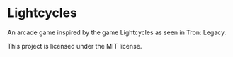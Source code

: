 # Lightcycles
An arcade game inspired by the game Lightcycles as seen in Tron: Legacy.

This project is licensed under the MIT license.
